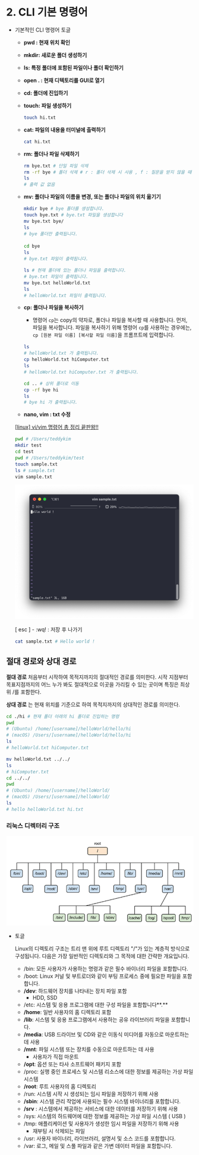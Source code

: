 # 2. CLI 기본 명령어

- 기본적인 CLI 명령어 토글
    - **pwd : 현재 위치 확인**
    - ****mkdir: 새로운 폴더 생성하기****
    - ****ls: 특정 폴더에 포함된 파일이나 폴더 확인하기****
    - **open . : 현재 디텍토리를 GUI로 열기**
    - ****cd: 폴더에 진입하기****
    - ****touch: 파일 생성하기****
        
        ```bash
        touch hi.txt
        ```
        
    - ****cat: 파일의 내용을 터미널에 출력하기****
        
        ```bash
        cat hi.txt
        ```
        
    - ****rm: 폴더나 파일 삭제하기****
        
        ```bash
        rm bye.txt # 단일 파일 삭제
        rm -rf bye # 폴더 삭제 # r : 폴더 삭제 시 사용 , f : 질문을 받지 않을 때 사용
        ls 
        # 출력 값 없음
        ```
        
    - ****mv: 폴더나 파일의 이름을 변경, 또는 폴더나 파일의 위치 옮기기****
        
        ```bash
        mkdir bye # bye 폴더를 생성합니다.
        touch bye.txt # bye.txt 파일을 생성합니다
        mv bye.txt bye/
        ls
        # bye 폴더만 출력됩니다.
        
        cd bye
        ls
        # bye.txt 파일이 출력됩니다.
        ```
        
        ```bash
        ls # 현재 폴더에 있는 폴더나 파일을 출력합니다.
        # bye.txt 파일이 출력됩니다.
        mv bye.txt helloWorld.txt
        ls
        # helloWorld.txt 파일이 출력됩니다.
        ```
        
    - ****cp: 폴더나 파일을 복사하기****
        - 명령어 `cp`는 copy의 약자로, 폴더나 파일을 복사할 때 사용합니다. 먼저, 파일을 복사합니다. 파일을 복사하기 위해 명령어 `cp`를 사용하는 경우에는, `cp [원본 파일 이름] [복사할 파일 이름]`을 프롬프트에 입력합니다.
        
        ```bash
        ls
        # helloWorld.txt 가 출력됩니다.
        cp helloWorld.txt hiComputer.txt
        ls
        # helloWorld.txt hiComputer.txt 가 출력됩니다.
        ```
        
        ```bash
        cd .. # 상위 폴더로 이동
        cp -rf bye hi
        ls
        # bye hi 가 출력됩니다.
        ```
        
    - **nano, vim : txt 수정**
    
    [[linux] vi/vim 명령어 총 정리 끝판왕!!](https://stricky.tistory.com/135)
    
    ```bash
    pwd # /Users/teddykim
    mkdir test
    cd test
    pwd # /Users/teddykim/test
    touch sample.txt
    ls # sample.txt
    vim sample.txt
    ```
    
    ![스크린샷 2023-03-09 16.33.20.png](/linux/asset/2_CLI_%EA%B8%B0%EB%B3%B8%EB%AA%85%EB%A0%B9%EC%96%B4/helloWorld.png)
    
    [ esc ] - :wq! : 저장 후 나가기
    
    ```bash
    cat sample.txt # Hello world !
    ```
    
     
    

## 절대 경로와 상대 경로

**절대 경로**
처음부터 시작하여 목적지까지의 절대적인 경로를 의미한다. 시작 지점부터 목표지점까지의 어느 누가 봐도 절대적으로 이곳을 가리킬 수 있는 곳이며 특징은 최상위 /를 포함한다. 

**상대 경로**
는 현재 위치를 기준으로 하여 목적지까지의 상대적인 경로를 의미한다.

```bash
cd ./hi # 현재 폴더 아래의 hi 폴더로 진입하는 명령
pwd
# (Ubuntu) /home/[username]/helloWorld/hello/hi
# (macOS) /Users/[username]/helloWorld/hello/hi
ls
# helloWorld.txt hiComputer.txt
```

```bash
mv helloWorld.txt ../../
ls
# hiComputer.txt
cd ../../
pwd
# (Ubuntu) /home/[username]/helloWorld/
# (macOS) /Users/[username]/helloWorld/
ls
# hello helloWorld.txt hi.txt
```

### 리눅스 디렉터리 구조

![Untitled](/linux/asset/2_CLI_기본명령어/Untitled.png)

- 토글
    
    Linux의 디렉토리 구조는 트리 맨 위에 루트 디렉토리 "/"가 있는 계층적 방식으로 구성됩니다. 다음은 가장 일반적인 디렉토리와 그 목적에 대한 간략한 개요입니다.
    
    - /bin: 모든 사용자가 사용하는 명령과 같은 필수 바이너리 파일을 포함합니다.
    - /boot: Linux 커널 및 부트로더와 같이 부팅 프로세스 중에 필요한 파일을 포함합니다.
    - **/dev**: 하드웨어 장치를 나타내는 장치 파일 포함
        - HDD, SSD
    - /etc: 시스템 및 응용 프로그램에 대한 구성 파일을 포함합니다**.**
    - **/home**: 일반 사용자의 홈 디렉토리 포함
    - **/lib**: 시스템 및 응용 프로그램에서 사용하는 공유 라이브러리 파일을 포함합니다.
    - **/media**: USB 드라이브 및 CD와 같은 이동식 미디어를 자동으로 마운트하는 데 사용
    - **/mnt**: 파일 시스템 또는 장치를 수동으로 마운트하는 데 사용
        - 사용자가 직접 마운트
    - **/opt**: 옵션 또는 타사 소프트웨어 패키지 포함
    - /proc: 실행 중인 프로세스 및 시스템 리소스에 대한 정보를 제공하는 가상 파일 시스템
    - **/root**: 루트 사용자의 홈 디렉토리
    - /run: 시스템 시작 시 생성되는 임시 파일을 저장하기 위해 사용
    - **/sbin**: 시스템 관리 작업에 사용되는 필수 시스템 바이너리를 포함합니다.
    - **/srv** : 시스템에서 제공하는 서비스에 대한 데이터를 저장하기 위해 사용
    - /sys: 시스템의 하드웨어에 대한 정보를 제공하는 가상 파일 시스템 ( USB )
    - /tmp: 애플리케이션 및 사용자가 생성한 임시 파일을 저장하기 위해 사용
        - 재부팅 시 삭제되는 파일
    - /usr: 사용자 바이너리, 라이브러리, 설명서 및 소스 코드를 포함합니다.
    - /var: 로그, 메일 및 스풀 파일과 같은 가변 데이터 파일을 포함합니다.
